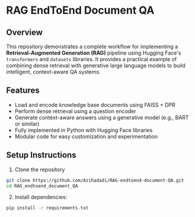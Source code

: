 # RAG EndToEnd Document QA

## Overview

This repository demonstrates a complete workflow for implementing a **Retrieval-Augmented Generation (RAG)** pipeline using Hugging Face's `transformers` and `datasets` libraries. It provides a practical example of combining dense retrieval with generative large language models to build intelligent, context-aware QA systems.

## Features

- Load and encode knowledge base documents using FAISS + DPR
- Perform dense retrieval using a question encoder
- Generate context-aware answers using a generative model (e.g., BART or similar)
- Fully implemented in Python with Hugging Face libraries
- Modular code for easy customization and experimentation

## Setup Instructions

1. Clone the repository
```bash
git clone https://github.com/Azihadadi/RAG-endtoend-document-QA.git
cd RAG_endtoend_document_QA
```
2. Install dependencies:
```bash
pip install -r requirements.txt
```
  
   
   
